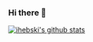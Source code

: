 ### Hi there 👋
[![ihebski's github stats](https://github-readme-stats.vercel.app/api?username=ihebski&show_icons=true)](https://github.com/anuraghazra/github-readme-stats)

<!--
**ihebski/ihebski** is a ✨ _special_ ✨ repository because its `README.md` (this file) appears on your GitHub profile.

Here are some ideas to get you started:

- 🔭 I’m currently working on ...
- 🌱 I’m currently learning ...
- 👯 I’m looking to collaborate on ...
- 🤔 I’m looking for help with ...
- 💬 Ask me about ...
- 📫 How to reach me: ...
- 😄 Pronouns: ...
- ⚡ Fun fact: ...
-->
